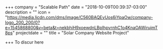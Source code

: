 +++
company = "Scalable Path"
date = "2018-10-09T00:39:37-03:00"
description = ""
icon = "https://media.licdn.com/dms/image/C560BAQEvUos6iYpaOw/company-logo_200_200/0?e=1545868800&v=beta&t=nekbhiH9xoewdnLBplhpvrnhC1o4KnaOAWirujmT8ps"
projectdate = ""
title = "Solar Company Website Project"

+++
To discur here